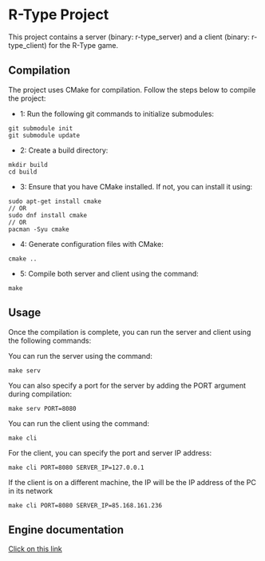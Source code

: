 # R-Type Project

This project contains a server (binary: r-type_server) and a client (binary: r-type_client) for the R-Type game.

## Compilation

The project uses CMake for compilation. Follow the steps below to compile the project:
 - 1: Run the following git commands to initialize submodules:

```
git submodule init
git submodule update
```

 - 2: Create a build directory:

```
mkdir build
cd build
```
 - 3: Ensure that you have CMake installed. If not, you can install it using:

```
sudo apt-get install cmake
// OR
sudo dnf install cmake
// OR
pacman -Syu cmake
```

 - 4: Generate configuration files with CMake:
```
cmake ..
```
 - 5: Compile both server and client using the command:
```
make
```


## Usage

Once the compilation is complete, you can run the server and client using the following commands:

   You can run the server using the command:

    make serv

   You can also specify a port for the server by adding the PORT argument during compilation:

    make serv PORT=8080

   You can run the client using the command:

    make cli

   For the client, you can specify the port and server IP address:

    make cli PORT=8080 SERVER_IP=127.0.0.1

   If the client is on a different machine, the IP will be the IP address of the PC in its network

    make cli PORT=8080 SERVER_IP=85.168.161.236


## Engine documentation

[Click on this link](EngineReadme.md)